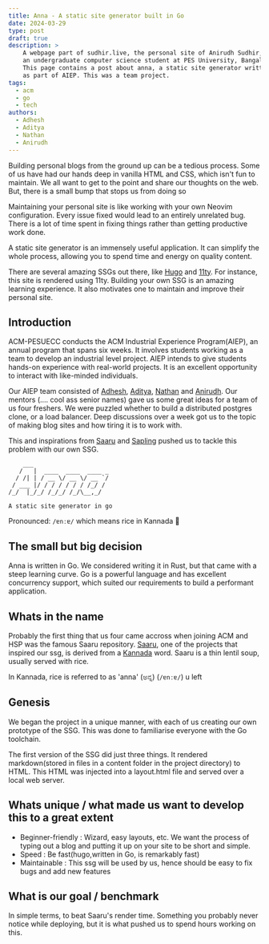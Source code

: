 ```yaml
---
title: Anna - A static site generator built in Go
date: 2024-03-29
type: post
draft: true
description: >
    A webpage part of sudhir.live, the personal site of Anirudh Sudhir, 
    an undergraduate computer science student at PES University, Bangalore.
    This page contains a post about anna, a static site generator written in Go,
    as part of AIEP. This was a team project.
tags:
  - acm
  - go
  - tech
authors:
  - Adhesh
  - Aditya
  - Nathan
  - Anirudh
---
```


Building personal blogs from the ground up can be a tedious process. Some of us have had our hands deep in vanilla HTML and CSS, which isn't fun to maintain.
We all want to get to the point and share our thoughts on the web. But, there is a small bump that stops us from doing so

Maintaining your personal site is like working with your own Neovim configuration. Every issue fixed would lead to an entirely unrelated bug.
There is a lot of time spent in fixing things rather than getting productive work done.

A static site generator is an immensely useful application. It can simplify the whole process, allowing you to spend time and energy on quality content.

There are several amazing SSGs out there, like [Hugo](https://gohugo.io/) and [11ty](https://www.11ty.dev/). For instance, this site is rendered using 11ty.
Building your own SSG is an amazing learning experience. It also motivates one to maintain and improve their personal site.

## Introduction

ACM-PESUECC conducts the ACM Industrial Experience Program(AIEP), an annual program that spans six weeks.
It involves students working as a team to develop an industrial level project.
AIEP intends to give students hands-on experience with real-world projects. It is an excellent opportunity to interact with like-minded individuals.

Our AIEP team consisted of [Adhesh](https://github.com/DedLad), [Aditya](https://github.com/bwaklog), [Nathan](https://github.com/polarhive) and [Anirudh](https://github.com/anirudhsudhir).
Our mentors (.... cool ass senior names) gave us some great ideas for a team of us four freshers. We were puzzled whether to build a distributed postgres clone, or a load balancer. Deep discussions over a week got us to the topic of making blog sites and how tiring it is to work with.

This and inspirations from [Saaru](https://github.com/anirudhRowjee/saaru) and [Sapling](https://github.com/NavinShrinivas/sapling) pushed us to tackle this problem with our own SSG.

```text
    ___
   /   |  ____  ____  ____ _
  / /| | / __ \/ __ \/ __ `/
 / ___ |/ / / / / / / /_/ /
/_/  |_/_/ /_/_/ /_/\__,_/

A static site generator in go
```

Pronounced: `/ɐnːɐ/` which means rice in Kannada 🍚

## The small but big decision

Anna is written in Go. We considered writing it in Rust, but that came with a steep learning curve.
Go is a powerful language and has excellent concurrency support, which suited our requirements to build a performant application.

## Whats in the name

Probably the first thing that us four came accross when joining ACM and HSP was the famous Saaru repository.
[Saaru](https://github.com/anirudhRowjee/saaru), one of the projects that inspired our ssg, is derived from a [Kannada](https://en.wikipedia.org/wiki/Kannada) word.
Saaru is a thin lentil soup, usually served with rice.

In Kannada, rice is referred to as 'anna' (ಅನ್ನ) (`/ɐnːɐ/`)
u left

## Genesis

We began the project in a unique manner, with each of us creating our own prototype of the SSG. This was done to familiarise everyone with the Go toolchain.

The first version of the SSG did just three things.
It rendered markdown(stored in files in a content folder in the project directory) to HTML. This HTML was injected into a layout.html file and served over a local web server.

## Whats unique / what made us want to develop this to a great extent

- Beginner-friendly : Wizard, easy layouts, etc. We want the process of typing out a blog and putting it up on your site to be short and simple.
- Speed : Be fast(hugo,written in Go, is remarkably fast)
- Maintainable : This ssg will be used by us, hence should be easy to fix bugs and add new features

## What is our goal / benchmark

In simple terms, to beat Saaru's render time.
Something you probably never notice while deploying, but it is what pushed us to spend hours working on this.
